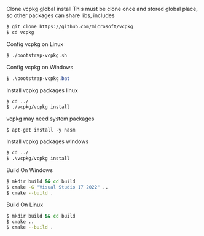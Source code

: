 

Clone vcpkg global install
This must be clone once and stored global place, so other packages can share libs, includes
```bash
$ git clone https://github.com/microsoft/vcpkg
$ cd vcpkg
```

Config vcpkg on Linux
```bash
$ ./bootstrap-vcpkg.sh
```


Config vcpkg on Windows
```powershell
$ .\bootstrap-vcpkg.bat
```


Install vcpkg packages linux
```bash
$ cd ../
$ ./vcpkg/vcpkg install
```

vcpkg may need system packages 
```
$ apt-get install -y nasm
```






Install vcpkg packages windows
```bash
$ cd ../
$ .\vcpkg/vcpkg install
```


Build On Windows
```bash
$ mkdir build && cd build
$ cmake -G "Visual Studio 17 2022" .. 
$ cmake --build .
```


Build On Linux
```bash
$ mkdir build && cd build
$ cmake .. 
$ cmake --build .
```